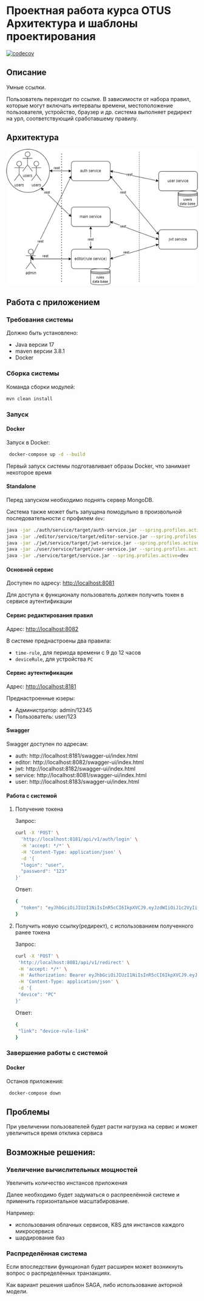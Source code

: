 # Проектная работа курса OTUS Архитектура и шаблоны проектирования

[![codecov](https://codecov.io/github/YaroslavErlikh/otus-main-pattrns-project/graph/badge.svg?token=FQRV0XJVX0)](https://codecov.io/github/YaroslavErlikh/otus-main-pattrns-project)

## Описание

Умные ссылки.

Пользователь переходит по ссылке. В зависимости от набора правил, которые могут включать интервалы времени,
местоположение пользователя, устройство, браузер и др. система выполняет редирект на урл, соответствующий сработавшему
правилу.

## Архитектура

![arch.jpg](doc%2Farch.png)

## Работа с приложением

### Требования системы

Должно быть установлено:

- Java версии 17
- maven версии 3.8.1
- Docker

### Сборка системы

Команда сборки модулей:

```bash
mvn clean install
```

### Запуск

#### Docker

Запуск в Docker:

```bash
 docker-compose up -d --build
```

Первый запуск системы подготавливает образы Docker, что занимает некоторое время

#### Standalone

Перед запуском необходимо поднять сервер MongoDB.

Система также может быть запущена помодульно в произвольной последовательности с профилем `dev`:

```bash
java -jar ./auth/service/target/auth-service.jar --spring.profiles.active=dev
java -jar ./editor/service/target/editor-service.jar --spring.profiles.active=dev
java -jar ./jwt/service/target/jwt-service.jar --spring.profiles.active=dev
java -jar ./user/service/target/user-service.jar --spring.profiles.active=dev
java -jar ./service/target/service.jar --spring.profiles.active=dev
```

#### Основной сервис

Доступен по адресу: [http://localhost:8081](http://localhost:8081])

Для доступа к функционалу пользователь должен получить токен в сервисе аутентификации 

#### Сервис редактирования правил

Адрес: [http://localhost:8082](http://localhost:8082])

В системе преднастроены два правила:

- `time-rule`, для периода времени с 9 до 12 часов
- `deviceRule`, для устройства `PC`

#### Сервис аутентификации

Адрес: [http://localhost:8181](http://localhost:8181])

Преднастроенные юзеры:

* Администратор: admin/12345
* Пользователь: user/123

#### Swagger

Swagger доступен по адресам:

- auth: http://localhost:8181/swagger-ui/index.html
- editor: http://localhost:8082/swagger-ui/index.html
- jwt: http://localhost:8182/swagger-ui/index.html
- service: http://localhost:8081/swagger-ui/index.html
- user: http://localhost:8183/swagger-ui/index.html

#### Работа с системой

1. Получение токена

   Запрос:
    ```bash
    curl -X 'POST' \
      'http://localhost:8181/api/v1/auth/login' \
      -H 'accept: */*' \
      -H 'Content-Type: application/json' \
      -d '{
      "login": "user",
      "password": "123"
    }'
    ```

   Ответ:
    ```bash
    {
      "token": "eyJhbGciOiJIUzI1NiIsInR5cCI6IkpXVCJ9.eyJzdWIiOiJ1c2VyIiwiaXNzIjoiZXhhbXBsZSIsInJvbGVzIjoiUk9MRV9VU0VSIiwiaWF0IjoxNzIzODY1NzAyLCJleHAiOjE3MjM5NTIxMDJ9.Z7L9Y4iCXsBPRQe2cPD-0Df_mHGykqa85UiMqYXaUOs"
    }
    ```

2. Получить новую ссылку(редирект), с использованием полученного ранее токена

   Запрос:
    ```bash
   curl -X 'POST' \
     'http://localhost:8081/api/v1/redirect' \
     -H 'accept: */*' \
     -H 'Authorization: Bearer eyJhbGciOiJIUzI1NiIsInR5cCI6IkpXVCJ9.eyJzdWIiOiJ1c2VyIiwiaXNzIjoiZXhhbXBsZSIsInJvbGVzIjoiUk9MRV9VU0VSIiwiaWF0IjoxNzIzODY1NzAyLCJleHAiOjE3MjM5NTIxMDJ9.Z7L9Y4iCXsBPRQe2cPD-0Df_mHGykqa85UiMqYXaUOs' \
     -H 'Content-Type: application/json' \
     -d '{
     "device": "PC"
   }'    
    ```

   Ответ:
    ```bash
   {
     "link": "device-rule-link"
   }    
    ```

### Завершение работы с системой

#### Docker

Останов приложения:

```bash
 docker-compose down
```

## Проблемы 

При увеличении пользователей будет расти нагрузка на сервис и может увеличиться время отклика сервиса

## Возможные решения:

### Увеличение вычислительных мощностей

Увеличить количество инстансов приложения

Далее необходимо будет задуматься о распреелённой системе и применить горизонтальное масштабирование.

Например:

- использования облачных сервисов, K8S для инстансов каждого микросервиса
- шардирование баз

### Распределённая система

Если впоследствии функционал будет расширен может возникнуть вопрос о распределённых транзакциях.

Как вариант решения шаблон SAGA, либо использование акторной модели.
